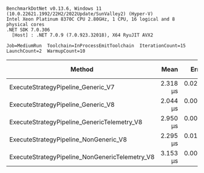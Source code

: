 ```

BenchmarkDotNet v0.13.6, Windows 11 (10.0.22621.1992/22H2/2022Update/SunValley2) (Hyper-V)
Intel Xeon Platinum 8370C CPU 2.80GHz, 1 CPU, 16 logical and 8 physical cores
.NET SDK 7.0.306
  [Host] : .NET 7.0.9 (7.0.923.32018), X64 RyuJIT AVX2

Job=MediumRun  Toolchain=InProcessEmitToolchain  IterationCount=15  
LaunchCount=2  WarmupCount=10  

```
|                                         Method |     Mean |     Error |    StdDev | Ratio | RatioSD |   Gen0 | Allocated | Alloc Ratio |
|----------------------------------------------- |---------:|----------:|----------:|------:|--------:|-------:|----------:|------------:|
|             ExecuteStrategyPipeline_Generic_V7 | 2.318 μs | 0.0253 μs | 0.0355 μs |  1.00 |    0.00 | 0.1106 |    2824 B |        1.00 |
|             ExecuteStrategyPipeline_Generic_V8 | 2.044 μs | 0.0095 μs | 0.0140 μs |  0.88 |    0.02 |      - |      72 B |        0.03 |
|    ExecuteStrategyPipeline_GenericTelemetry_V8 | 2.950 μs | 0.0059 μs | 0.0089 μs |  1.27 |    0.02 |      - |      72 B |        0.03 |
|          ExecuteStrategyPipeline_NonGeneric_V8 | 2.295 μs | 0.0176 μs | 0.0264 μs |  0.99 |    0.01 |      - |      72 B |        0.03 |
| ExecuteStrategyPipeline_NonGenericTelemetry_V8 | 3.153 μs | 0.0058 μs | 0.0085 μs |  1.36 |    0.02 |      - |      72 B |        0.03 |
